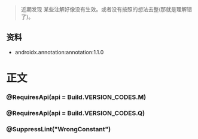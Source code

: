 > 近期发现 某些注解好像没有生效。或者没有按照的想法去整(那就是理解错了)。
## 资料
* androidx.annotation:annotation:1.1.0
# 正文
### @RequiresApi(api = Build.VERSION_CODES.M)
### @RequiresApi(api = Build.VERSION_CODES.Q)
### @SuppressLint("WrongConstant")